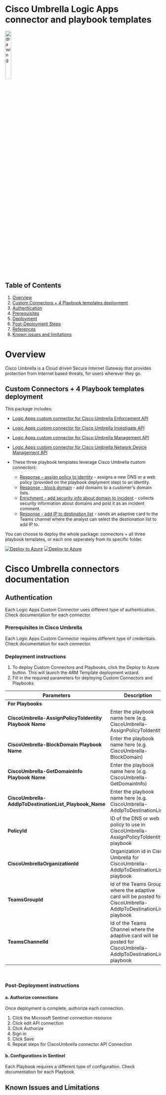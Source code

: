 # Cisco Umbrella Logic Apps connector and playbook templates

<img src="./cisco-logo.png" alt="drawing" width="20%"/><br>

## Table of Contents

1. [Overview](#overview)
1. [Custom Connectors + 4 Playbook templates deployment](#deployall)
1. [Authentication](#importantnotes)
1. [Prerequisites](#prerequisites)
1. [Deployment](#deployment)
1. [Post-Deployment Steps](#postdeployment)
1. [References](#references)
1. [Known issues and limitations](#limitations)

<a name="overview">

# Overview

Cisco Umbrella is a Cloud driven Secure Internet Gateway that provides protection from Internet based threats, for users wherever they go.

<a name="deployall">

## Custom Connectors + 4 Playbook templates deployment

This package includes:

* [Logic Apps custom connector for Cisco Umbrella Enforcement API](./CiscoUmbrellaEnforcementAPIConnector)
* [Logic Apps custom connector for Cisco Umbrella Investigate API](./CiscoUmbrellaInvestigateAPIConnector)
* [Logic Apps custom connector for Cisco Umbrella Management API](./CiscoUmbrellaManagementAPIConnector)
* [Logic Apps custom connector for Cisco Umbrella Network Device Management API](./CiscoUmbrellaNetworkDeviceManagementAPIConnector)

* These three playbook templates leverage Cisco Umbrella custom connectors:
  * [Response – assign policy to identity](./Playbooks/CiscoUmbrella-AssignPolicyToIdentity) - assigns a new DNS or a web policy (provided on the playbook deplyment step) to an identity.
  * [Response - block domain](./Playbooks/CiscoUmbrella-BlockDomain) - add domains to a customer's domain lists.
  * [Enrichment - add security info about domain to incident](./Playbooks/CiscoUmbrella-GetDomainInfo) - collects security information about domains and post it as an incident comment.
  * [Response - add IP to destination list](./Playbooks/CiscoUmbrella-AddIpToDestinationList) - sends an adaptive card to the Teams channel where the analyst can select the destionation list to add IP to.

You can choose to deploy the whole package: connectors + all three playbook templates, or each one seperately from its specific folder.

[![Deploy to Azure](https://aka.ms/deploytoazurebutton)](https://portal.azure.com/#create/Microsoft.Template/uri/https%3A%2F%2Fraw.githubusercontent.com%2FAzure%2FAzure-Sentinel%2Fmaster%2FSolutions%2FCiscoUmbrella%2FPlaybooks%2Fazuredeploy.json) [![Deploy to Azure](https://aka.ms/deploytoazuregovbutton)](https://portal.azure.us/#create/Microsoft.Template/uri/https%3A%2F%2Fraw.githubusercontent.com%2FAzure%2FAzure-Sentinel%2Fmaster%2FSolutions%2FCiscoUmbrella%2FPlaybooks%2Fazuredeploy.json)

# Cisco Umbrella connectors documentation

<a name="authentication">

## Authentication

Each Logic Apps Custom Connector uses different type of authentication. Check documentation for each connector.

<a name="prerequisites">

### Prerequisites in Cisco Umbrella

Each Logic Apps Custom Connector requires different type of credentials. Check documentation for each connector.

<a name="deployment">

### Deployment instructions

1. To deploy Custom Connectors and Playbooks, click the Deploy to Azure button. This will launch the ARM Template deployment wizard.
2. Fill in the required parameters for deploying Custom Connectors and Playbooks

| Parameters | Description |
|----------------|--------------|
|**For Playbooks**|
|**CiscoUmbrella-AssignPolicyToIdentity Playbook Name** | Enter the playbook name here (e.g. CiscoUmbrella-AssignPolicyToIdentity)|
|**CiscoUmbrella-BlockDomain Playbook Name** | Enter the playbook name here (e.g. CiscoUmbrella-BlockDomain)|
|**CiscoUmbrella-GetDomainInfo Playbook Name** | Enter the playbook name here (e.g. CiscoUmbrella-GetDomainInfo)|
|**CiscoUmbrella-AddIpToDestinationList_Playbook_Name** | Enter the playbook name here (e.g. CiscoUmbrella-AddIpToDestinationList)|
|**PolicyId** | ID of the DNS or web policy to use in CiscoUmbrella-AssignPolicyToIdentity playbook|
|**CiscoUmbrellaOrganizationId** | Organization id in Cisco Umbrella for CiscoUmbrella-AddIpToDestinationList playbook|
|**TeamsGroupId** | Id of the Teams Group where the adaptive card will be posted for CiscoUmbrella-AddIpToDestinationList playbook|
|**TeamsChannelId** | Id of the Teams Channel where the adaptive card will be posted for CiscoUmbrella-AddIpToDestinationList playbook|

<br>
<a name="postdeployment">

### Post-Deployment instructions

#### a. Authorize connections

Once deployment is complete, authorize each connection.

1. Click the Microsoft Sentinel connection resource
2. Click edit API connection
3. Click Authorize
4. Sign in
5. Click Save
6. Repeat steps for CiscoUmbrella connector API Connection

#### b. Configurations in Sentinel

Each Playbook requires a different type of configuration. Check documentation for each Playbook.

<a name="limitations">

## Known Issues and Limitations
